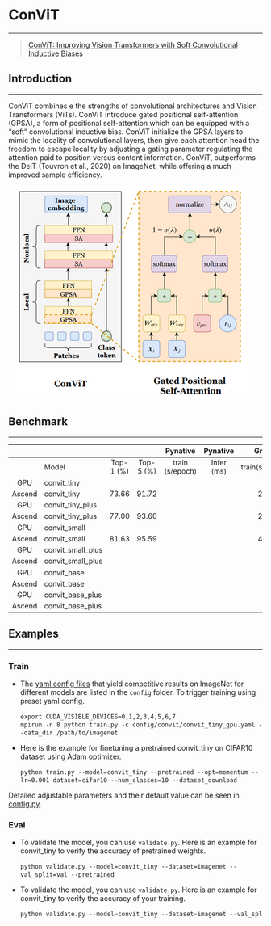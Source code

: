 # ConViT

***

> [ConViT: Improving Vision Transformers with Soft Convolutional Inductive Biases](https://arxiv.org/pdf/2103.10697.pdf)

## Introduction

***

ConViT combines e the strengths of convolutional architectures and Vision Transformers (ViTs). ConViT introduce gated positional self-attention (GPSA), a form of positional self-attention which can be equipped with a “soft” convolutional inductive bias. ConViT initialize the GPSA layers to mimic the locality of convolutional layers, then give each attention head the freedom to escape locality by adjusting a gating parameter regulating the attention paid to position versus content information. ConViT, outperforms the DeiT (Touvron et al., 2020) on ImageNet, while offering a much improved sample efficiency.

![ConViT](convit.png)



## Benchmark

***

|        |                   |           |           |    Pynative     |  Pynative  |     Graph      |   Graph    |          |        |
| :----: | ----------------- | :-------: | :-------: | :-------------: | :--------: | :------------: | :--------: | :------: | :----: |
|        | Model             | Top-1 (%) | Top-5 (%) | train (s/epoch) | Infer (ms) | train(s/epoch) | Infer (ms) | Download | Config |
|  GPU   | convit_tiny       |           |           |                 |            |                |            |          |        |
| Ascend | convit_tiny       |  73.66    |  91.72    |                 |            |         240    |            |          |        |
|  GPU   | convit_tiny_plus  |           |           |                 |            |                |            |          |        |
| Ascend | convit_tiny_plus  |    77.00  |  93.60    |                 |            |        247     |            |          |        |
|  GPU   | convit_small      |           |           |                 |            |                |            |          |        |
| Ascend | convit_small      |   81.63   |    95.59  |                 |            |         490    |            |          |        |
|  GPU   | convit_small_plus |           |           |                 |            |                |            |          |        |
| Ascend | convit_small_plus |           |           |                 |            |                |            |          |        |
|  GPU   | convit_base       |           |           |                 |            |                |            |          |        |
| Ascend | convit_base       |           |           |                 |            |                |            |          |        |
|  GPU   | convit_base_plus  |           |           |                 |            |                |            |          |        |
| Ascend | convit_base_plus  |           |           |                 |            |                |            |          |        |



## Examples

***

### Train

- The [yaml config files](../../config) that yield competitive results on ImageNet for different models are listed in the `config` folder. To trigger training using preset yaml config. 

  ```shell
  export CUDA_VISIBLE_DEVICES=0,1,2,3,4,5,6,7
  mpirun -n 8 python train.py -c config/convit/convit_tiny_gpu.yaml --data_dir /path/to/imagenet
  ```


- Here is the example for finetuning a pretrained convit_tiny on CIFAR10 dataset using Adam optimizer.

  ```shell
  python train.py --model=convit_tiny --pretrained --opt=momentum --lr=0.001 dataset=cifar10 --num_classes=10 --dataset_download
  ```

Detailed adjustable parameters and their default value can be seen in [config.py](../../config.py).

### Eval

- To validate the model, you can use `validate.py`. Here is an example for convit_tiny to verify the accuracy of pretrained weights.

  ```shell
  python validate.py --model=convit_tiny --dataset=imagenet --val_split=val --pretrained
  ```

- To validate the model, you can use `validate.py`. Here is an example for convit_tiny to verify the accuracy of your training.

  ```python
  python validate.py --model=convit_tiny --dataset=imagenet --val_split=val --ckpt_path='./ckpt/convit.ckpt'
  ```

